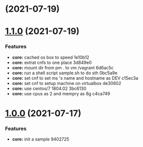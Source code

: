 # [](/compare/v1.1.0...v) (2021-07-19)



# [1.1.0](/compare/v1.0.0...v1.1.0) (2021-07-19)


### Features

* **core:** cached os box to speed 1e10b12
* **core:** extrat cnfs to one place 3d849e0
* **core:** mount dir from pm . to vm /vagrant 6d6ac5c
* **core:** run a shell script sample.sh to do sth 0bc5a9e
* **core:** set cnf to set ms 's name and hostname as DEV c15ec3a
* **core:** set cnf to setup machine on virtualbox de30602
* **core:** use centos/7 1804.02 3bc6130
* **core:** use cpus as 2 and mempry as 8g c4ca749



# [1.0.0](/compare/94027252ad33af1060f725053acc4e6d5ee880f0...v1.0.0) (2021-07-17)


### Features

* **core:** init a sample 9402725



